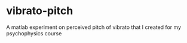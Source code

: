 # vibrato-pitch
A matlab experiment on perceived pitch of vibrato that I created for my psychophysics course
